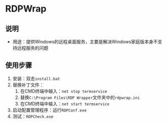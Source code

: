 # RDPWrap

## 说明

- 用途：提供Windows的远程桌面服务，主要是解决Windows家庭版本身不支持远程服务的问题

## 使用步骤

1. 安装：双击`install.bat`
2. 替换补丁文件：
    1. 在CMD终端中输入：`net stop termservice`
    2. 替换`C:\Program Files\RDP Wrapper`文件夹中的`rdpwrap.ini`
    3. 在CMD终端中输入：`net start termservice`
2. 启动配置管理程序：运行`RDPConf.exe`
3. 测试：`RDPCheck.exe`
